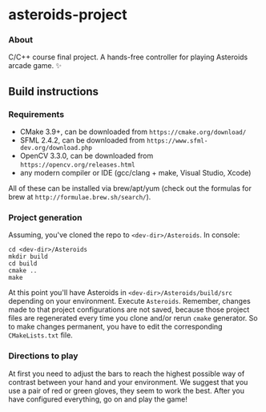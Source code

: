 # asteroids-project
### About 

C/C++ course final project. A hands-free controller for playing Asteroids arcade game. :sparkles:

## Build instructions

### Requirements

* CMake 3.9+, can be downloaded from `https://cmake.org/download/`
* SFML 2.4.2, can be downloaded from `https://www.sfml-dev.org/download.php`
* OpenCV 3.3.0, can be downloaded from `https://opencv.org/releases.html`
* any modern compiler or IDE (gcc/clang + make, Visual Studio, Xcode)
  
All of these can be installed via brew/apt/yum (check out the formulas for brew at `http://formulae.brew.sh/search/`).

### Project generation

Assuming, you've cloned the repo to `<dev-dir>/Asteroids`.
In console:

    cd <dev-dir>/Asteroids
    mkdir build
    cd build
    cmake ..
    make

At this point you'll have Asteroids in `<dev-dir>/Asteroids/build/src` depending on your environment. Execute `Asteroids`. Remember, changes made to that project configurations are not saved, because those project files are regenerated every time you clone and/or rerun `cmake` generator. So to make changes permanent, you have to edit the corresponding `CMakeLists.txt` file.

### Directions to play
At first you need to adjust the bars to reach the highest possible way of contrast between your hand and your environment. We suggest that you use a pair of red or green gloves, they seem to work the best. After you have configured everything, go on and play the game!
